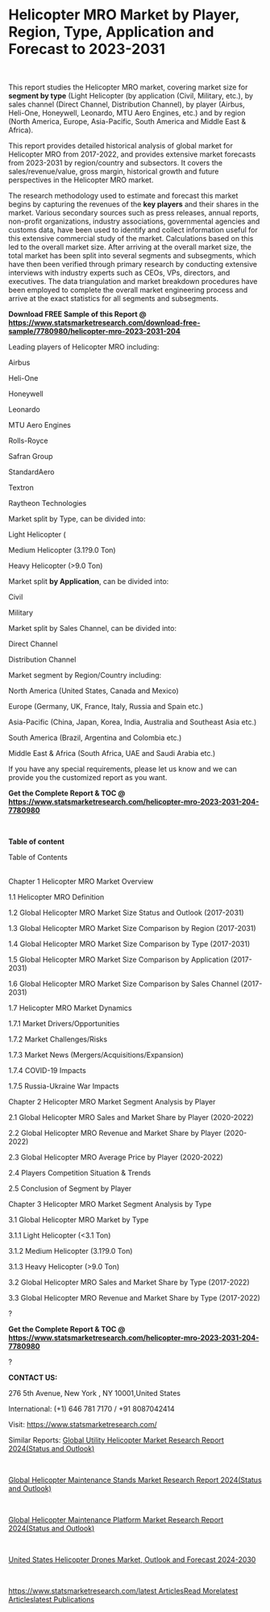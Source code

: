 <h1>Helicopter MRO Market by Player, Region, Type, Application and Forecast to 2023-2031</h1><br/><p>This report studies the Helicopter MRO market, covering market size for <strong>segment by type</strong> (Light Helicopter (by application (Civil, Military, etc.), by sales channel (Direct Channel, Distribution Channel), by player (Airbus, Heli-One, Honeywell, Leonardo, MTU Aero Engines, etc.) and by region (North America, Europe, Asia-Pacific, South America and Middle East & Africa).</p>
 
 
 
 <p>This report provides detailed historical analysis of global market for Helicopter MRO from 2017-2022, and provides extensive market forecasts from 2023-2031 by region/country and subsectors. It covers the sales/revenue/value, gross margin, historical growth and future perspectives in the Helicopter MRO market.</p>
 
 
 
 <p>The research methodology used to estimate and forecast this market begins by capturing the revenues of the <strong>key players</strong> and their shares in the market. Various secondary sources such as press releases, annual reports, non-profit organizations, industry associations, governmental agencies and customs data, have been used to identify and collect information useful for this extensive commercial study of the market. Calculations based on this led to the overall market size. After arriving at the overall market size, the total market has been split into several segments and subsegments, which have then been verified through primary research by conducting extensive interviews with industry experts such as CEOs, VPs, directors, and executives. The data triangulation and market breakdown procedures have been employed to complete the overall market engineering process and arrive at the exact statistics for all segments and subsegments.</p>
 
 
 
 <p><strong>Download FREE Sample of this Report @ <a href="https://www.statsmarketresearch.com/download-free-sample/7780980/helicopter-mro-2023-2031-204">https://www.statsmarketresearch.com/download-free-sample/7780980/helicopter-mro-2023-2031-204</a></strong></p>
 
 
 
 <p>Leading players of Helicopter MRO including:</p>
 
 
 
 <p>Airbus</p>
 
 
 
 <p>Heli-One</p>
 
 
 
 <p>Honeywell</p>
 
 
 
 <p>Leonardo</p>
 
 
 
 <p>MTU Aero Engines</p>
 
 
 
 <p>Rolls-Royce</p>
 
 
 
 <p>Safran Group</p>
 
 
 
 <p>StandardAero</p>
 
 
 
 <p>Textron</p>
 
 
 
 <p>Raytheon Technologies</p>
 
 
 
 <p>Market split by Type, can be divided into:</p>
 
 
 
 <p>Light Helicopter (</p>
 
 
 
 <p>Medium Helicopter (3.1?9.0 Ton)</p>
 
 
 
 <p>Heavy Helicopter (>9.0 Ton)</p>
 
 
 
 <p>Market split <strong>by Application</strong>, can be divided into:</p>
 
 
 
 <p>Civil</p>
 
 
 
 <p>Military</p>
 
 
 
 <p>Market split by Sales Channel, can be divided into:</p>
 
 
 
 <p>Direct Channel</p>
 
 
 
 <p>Distribution Channel</p>
 
 
 
 <p>Market segment by Region/Country including:</p>
 
 
 
 <p>North America (United States, Canada and Mexico)</p>
 
 
 
 <p>Europe (Germany, UK, France, Italy, Russia and Spain etc.)</p>
 
 
 
 <p>Asia-Pacific (China, Japan, Korea, India, Australia and Southeast Asia etc.)</p>
 
 
 
 <p>South America (Brazil, Argentina and Colombia etc.)</p>
 
 
 
 <p>Middle East & Africa (South Africa, UAE and Saudi Arabia etc.)</p>
 
 
 
 <p>If you have any special requirements, please let us know and we can provide you the customized report as you want.</p>
 
 
 
 <div><b>Get the Complete Report & TOC @ <a href="https://www.statsmarketresearch.com/helicopter-mro-2023-2031-204-7780980">https://www.statsmarketresearch.com/helicopter-mro-2023-2031-204-7780980</a></b></div>
 
 
 
 <p><br />
 
 <b>Table of content</b></p>
 
 
 
 <p>Table of Contents<br />
 
 <br />
 
 Chapter 1 Helicopter MRO Market Overview<br />
 
 1.1 Helicopter MRO Definition<br />
 
 1.2 Global Helicopter MRO Market Size Status and Outlook (2017-2031)<br />
 
 1.3 Global Helicopter MRO Market Size Comparison by Region (2017-2031)<br />
 
 1.4 Global Helicopter MRO Market Size Comparison by Type (2017-2031)<br />
 
 1.5 Global Helicopter MRO Market Size Comparison by Application (2017-2031)<br />
 
 1.6 Global Helicopter MRO Market Size Comparison by Sales Channel (2017-2031)<br />
 
 1.7 Helicopter MRO Market Dynamics<br />
 
 1.7.1 Market Drivers/Opportunities<br />
 
 1.7.2 Market Challenges/Risks<br />
 
 1.7.3 Market News (Mergers/Acquisitions/Expansion)<br />
 
 1.7.4 COVID-19 Impacts<br />
 
 1.7.5 Russia-Ukraine War Impacts<br />
 
 Chapter 2 Helicopter MRO Market Segment Analysis by Player<br />
 
 2.1 Global Helicopter MRO Sales and Market Share by Player (2020-2022)<br />
 
 2.2 Global Helicopter MRO Revenue and Market Share by Player (2020-2022)<br />
 
 2.3 Global Helicopter MRO Average Price by Player (2020-2022)<br />
 
 2.4 Players Competition Situation & Trends<br />
 
 2.5 Conclusion of Segment by Player<br />
 
 Chapter 3 Helicopter MRO Market Segment Analysis by Type<br />
 
 3.1 Global Helicopter MRO Market by Type<br />
 
 3.1.1 Light Helicopter (<3.1 Ton)<br />
 
 3.1.2 Medium Helicopter (3.1?9.0 Ton)<br />
 
 3.1.3 Heavy Helicopter (>9.0 Ton)<br />
 
 3.2 Global Helicopter MRO Sales and Market Share by Type (2017-2022)<br />
 
 3.3 Global Helicopter MRO Revenue and Market Share by Type (2017-2022)<br />
 
 ? </p>
 
 
 
 <div><b>Get the Complete Report & TOC @ <a href="https://www.statsmarketresearch.com/helicopter-mro-2023-2031-204-7780980">https://www.statsmarketresearch.com/helicopter-mro-2023-2031-204-7780980</a></b></div>
 
 
 
 <p>? </p>
 
 
 
 <p><b>CONTACT US:</b><br />
 
 276 5th Avenue, New York , NY 10001,United States<br />
 
 International: (+1) 646 781 7170 / +91 8087042414<br />
 
 Visit: <a href="https://www.statsmarketresearch.com/">https://www.statsmarketresearch.com/</a><br />
 
 Similar Reports: <a href="https://www.statsmarketresearch.com/helicopter-mro-2023-2031-204-7780980">Global Utility Helicopter Market Research Report 2024(Status and Outlook)</a><br />
 
 <br />
 
 <a href="https://www.statsmarketresearch.com/helicopter-mro-2023-2031-204-7780980">Global Helicopter Maintenance Stands Market Research Report 2024(Status and Outlook)</a><br />
 
 <br />
 
 <a href="https://www.statsmarketresearch.com/helicopter-mro-2023-2031-204-7780980">Global Helicopter Maintenance Platform Market Research Report 2024(Status and Outlook)</a><br />
 
 <br />
 
 <a href="https://www.statsmarketresearch.com/helicopter-mro-2023-2031-204-7780980">United States Helicopter Drones Market, Outlook and Forecast 2024-2030</a><br />
 
 <br />
 
 <a href="https://gyeongbokgung.com">https://www.statsmarketresearch.com/</a><a href="https://hallyeomaritime.com">latest Articles</a><a href="https://jingwansa.com">Read More</a><a href="https://nguoiviet.jp/">latest Articles</a><a href="https://www.intelmarketresearch.com/">latest Publications</a></p>